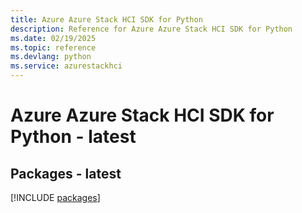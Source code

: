 ```yaml
---
title: Azure Azure Stack HCI SDK for Python
description: Reference for Azure Azure Stack HCI SDK for Python
ms.date: 02/19/2025
ms.topic: reference
ms.devlang: python
ms.service: azurestackhci
---
```

# Azure Azure Stack HCI SDK for Python - latest
## Packages - latest
[!INCLUDE [packages](azure-stack-hci-index.md)]